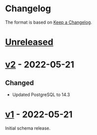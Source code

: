 # Changelog

The format is based on [Keep a Changelog][keep-a-changelog].

[keep-a-changelog]: https://keepachangelog.com/en/1.0.0/


# [Unreleased]


# [v2] - 2022-05-21

## Changed
- Updated PostgreSQL to 14.3


# [v1] - 2022-05-21

Initial schema release.



[Unreleased]: https://github.com/shipperstack/shipper-docker/compare/v2...HEAD
[v2]: https://github.com/shipperstack/shipper-docker/compare/v1...v2
[v1]: https://github.com/shipperstack/shipper-docker/compare/60b4c523a21a5f2ef8cfde27ff937437d7ad4521...v1
